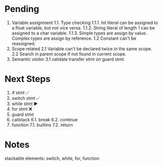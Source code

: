# Pending
1. Variable assignment
    1.1. Type checking
        1.1.1. Int literal can be assigned to a float variable, but not vice versa.
        1.1.2. String literal of length 1 can be assigned to a char variable.
        1.1.3. Simple types are assign by value. Complex types are assign by reference.
    1.2 Constant can't be reassigned.
2. Scope related
    2.1 Variable can't be declared twice in the same scope.
    2.2 Search in parent scope if not found in current scope.
3. Semantic visitor
    3.1 validate transfer stmt on guard stmt

# Next Steps
1. if stmt          ✅
2. switch stmt      ✅
3. while stmt       ▶
4. for stmt         ❌
5. guard stmt       
6. callstack
    6.1. break
    6.2. continue
7. function
    7.1. builtins
    7.2. return


# Notes

stackable elements: switch, while, for, function